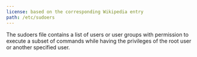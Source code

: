 ```yaml
---
license: based on the corresponding Wikipedia entry
path: /etc/sudoers
---
```


The sudoers file contains a list of users or user groups with permission to execute a subset of commands while having the privileges of the root user or another specified user.